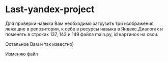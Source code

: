 # Last-yandex-project
Для проверки навыка Вам необходимо загрузить три изображения, лежащие в репозитории, к себе в ресурсы навыка в Яндекс.Диалогах и поменять в строках 137, 143 и 149 файла main.py, id картинок на свои. 

Остальное Вам и так известно)

Изменяю файл
